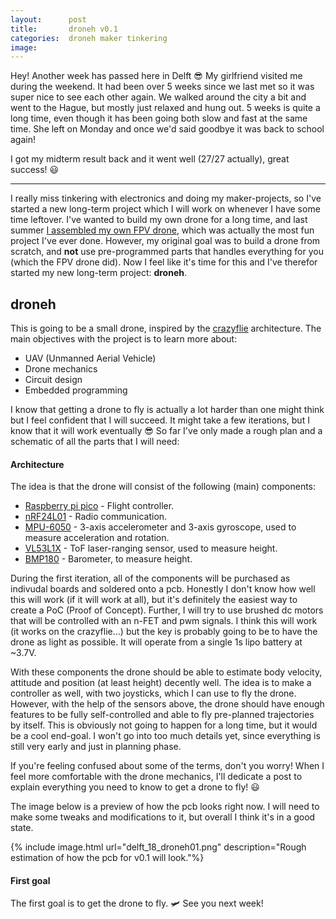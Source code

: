 ```yaml
---
layout:      post
title:       droneh v0.1
categories:  droneh maker tinkering
image:       
---
```


Hey! Another week has passed here in Delft 😎
My girlfriend visited me during the
weekend. It had been over 5 weeks since we last met so it was super nice to
see each other again. We walked around the city a bit and went to the Hague, but
mostly just relaxed and hung out. 5 weeks is quite a long time, even though it
has been going both slow and fast at the same time. She left on Monday and once
we'd said goodbye it was back to school again!

I got my midterm result back and it went well (27/27 actually), great success! 😃

---

I really miss tinkering with electronics and doing my maker-projects, so I've started
a new long-term project which I will work on whenever I have some time leftover.
I've wanted to build my own drone for a long time, and last summer
[I assembled my own FPV drone](https://mrhookv.com/projects/FPV%20Drone), which
was actually the most fun project I've ever done. However, my original goal was
to build a drone from scratch, and **not** use pre-programmed parts that handles
everything for you (which the FPV drone did). Now I feel like it's time for this and I've therefor started
my new long-term project: **droneh**.

## droneh
This is going to be a small drone, inspired by the [crazyflie](https://www.bitcraze.io/products/old-products/crazyflie-2-0/)
architecture. The main objectives with the project is to learn more about:
- UAV (Unmanned Aerial Vehicle)
- Drone mechanics
- Circuit design
- Embedded programming

I know that getting a drone to fly is actually a lot harder than one might think
but I feel confident that I will succeed. It might take a few iterations, but I know
that it will work eventually 😎 So far I've only made a rough plan and a schematic of all
the parts that I will need:

####  Architecture
The idea is that the drone will consist of the following (main) components:
- [Raspberry pi pico](https://www.raspberrypi.com/products/raspberry-pi-pico/) - Flight controller.
- [nRF24L01](https://www.sparkfun.com/datasheets/Components/SMD/nRF24L01Pluss_Preliminary_Product_Specification_v1_0.pdf) - Radio communication.
- [MPU-6050](https://invensense.tdk.com/wp-content/uploads/2015/02/MPU-6000-Datasheet1.pdf) - 3-axis accelerometer and 3-axis gyroscope, used to measure acceleration and rotation.
- [VL53L1X](https://www.st.com/en/imaging-and-photonics-solutions/vl53l1x.html) - ToF laser-ranging sensor, used to measure height.
- [BMP180](https://nl.mouser.com/datasheet/2/783/BST-BMP180-DS000-1509579.pdf) - Barometer, to measure height.

During the first iteration, all of the components will be purchased as indivudal boards
and soldered onto a pcb. Honestly I don't know how well this will work (if it will work at all),
but it's definitely the easiest way to create a PoC (Proof of Concept). Further,
I will try to use brushed dc motors that will be controlled with an n-FET and pwm
signals. I think this will work (it works on the crazyflie...) but the key is
probably going to be to have the drone as light as possible. It will operate from
a single 1s lipo battery at ~3.7V.

With these components the drone should be able to estimate body velocity, attitude and position (at least height)
decently well. The idea is to make a controller as well, with two joysticks, which
I can use to fly the drone. However, with the help of the sensors above, the drone
should have enough features to be fully self-controlled and able to fly pre-planned
trajectories by itself. This is obviously not going to happen for a long time, but
it would be a cool end-goal. I won't go into too much details yet, since everything
is still very early and just in planning phase.

If you're feeling confused about some of the terms, don't you worry! When I feel
more comfortable with the drone mechanics, I'll dedicate a post to explain everything
you need to know to get a drone to fly! 😃

The image below is a preview of how the pcb looks right now. I will need to make some tweaks
and modifications to it, but overall I think it's in a good state.

{% include image.html url="delft_18_droneh01.png" description="Rough estimation of how the pcb for v0.1 will look."%}

#### First goal
The first goal is to get the drone to fly. 🛩️ See you next week!
